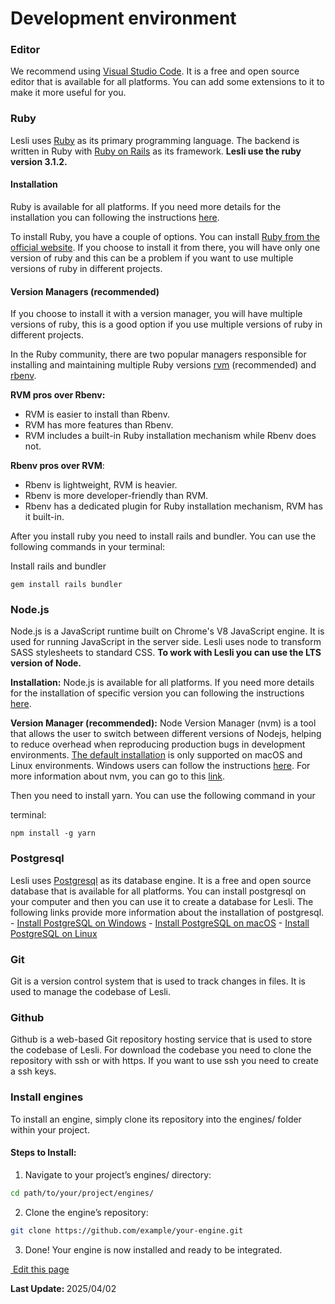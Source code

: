 # Development environment


### Editor
We recommend using [Visual Studio Code](https://code.visualstudio.com/). It is a free and open source editor that is available for all platforms. You can add some extensions to it to make it more useful for you.


### Ruby
Lesli uses [Ruby](https://www.ruby-lang.org/) as its primary programming language. The backend is written in Ruby with [Ruby on Rails](https://rubyonrails.org/) as its framework. **Lesli use the ruby version 3.1.2.**


#### Installation
Ruby is available for all platforms. If you need more details for the installation you can following the instructions [here](https://www.ruby-lang.org/en/documentation/quickstart/).  

To install Ruby, you have a couple of options. You can install [Ruby from the official website](https://www.ruby-lang.org/en/). If you choose to install it from there, you will have only one version of ruby and this can be a problem if you want to use multiple versions of ruby in different projects.  


#### Version Managers (recommended)
If you choose to install it with a version manager, you will have multiple versions of ruby, this is a good option if you use multiple versions of ruby in different projects. 

In the Ruby community, there are two popular managers responsible for installing and maintaining multiple Ruby versions [rvm](https://rvm.io/) (recommended) and [rbenv](https://rbenv.io/).  


__RVM pros over Rbenv:__

* RVM is easier to install than Rbenv.
* RVM has more features than Rbenv.
* RVM includes a built-in Ruby installation mechanism while Rbenv does not.


__Rbenv pros over RVM__:

* Rbenv is lightweight, RVM is heavier.
* Rbenv is more developer-friendly than RVM.
* Rbenv has a dedicated plugin for Ruby installation mechanism, RVM has it built-in.

After you install ruby you need to install rails and bundler. You can use the following commands in your terminal:

Install rails and bundler

```shell
gem install rails bundler
```


### Node.js
Node.js is a JavaScript runtime built on Chrome's V8 JavaScript engine. It is used for running JavaScript in the server side. Lesli uses node to transform SASS stylesheets to standard CSS. **To work with Lesli you can use the LTS version of Node.**

__Installation:__
Node.js is available for all platforms. If you need more details for the installation of specific version you can following the instructions [here](https://nodejs.org/en/).

__Version Manager (recommended):__
Node Version Manager (nvm) is a tool that allows the user to switch between different versions of Nodejs, helping to reduce overhead when reproducing production bugs in development environments. [The default installation](https://github.com/nvm-sh/nvm) is only supported on macOS and Linux environments. Windows users can follow the instructions [here](https://content.breatheco.de/es/how-to/nvm-install-windows).
For more information about nvm, you can go to this [link](https://github.com/nvm-sh/nvm).

Then you need to install yarn. You can use the following command in your 

terminal:

```shell
npm install -g yarn
```


### Postgresql
Lesli uses [Postgresql](https://www.postgresql.org/) as its database engine. It is a free and open source database that is available for all platforms. You can install postgresql on your computer and then you can use it to create a database for Lesli. The following links provide more information about the installation of postgresql.
    - [Install PostgreSQL on Windows](https://www.postgresqltutorial.com/postgresql-getting-started/install-postgresql/)
    - [Install PostgreSQL on macOS](https://www.postgresqltutorial.com/postgresql-getting-started/install-postgresql-macos/)
    - [Install PostgreSQL on Linux](https://www.postgresqltutorial.com/postgresql-getting-started/install-postgresql-linux/)


### Git
Git is a version control system that is used to track changes in files. It is used to manage the codebase of Lesli.


### Github
Github is a web-based Git repository hosting service that is used to store the codebase of Lesli. For download the codebase you need to clone the repository with ssh or with https. If you want to use ssh you need to create a ssh keys.


### Install engines
To install an engine, simply clone its repository into the engines/ folder within your project.

#### Steps to Install:

1. Navigate to your project’s engines/ directory:

```bash
cd path/to/your/project/engines/
```

2. Clone the engine’s repository:

```bash
git clone https://github.com/example/your-engine.git
```

3. Done! Your engine is now installed and ready to be integrated.

<section class="lesli-markdown-info">
    <p><a target="blank" href="https://github.com/LesliTech/Lesli/tree/master/docs/contributing/environment.md"><i class="ri-external-link-fill"></i>&nbsp;Edit this page</a><p/>
    <p><b>Last Update: </b>2025/04/02</p>
</section>

<!-- This code was automatically generated -->
<!-- to update this docs please run rake docs:build -->


